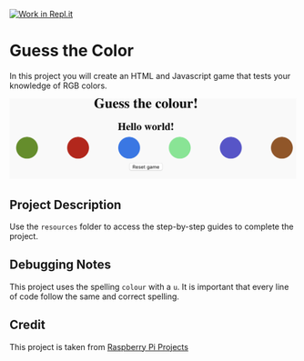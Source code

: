 [![Work in Repl.it](https://classroom.github.com/assets/work-in-replit-14baed9a392b3a25080506f3b7b6d57f295ec2978f6f33ec97e36a161684cbe9.svg)](https://classroom.github.com/online_ide?assignment_repo_id=3953433&assignment_repo_type=AssignmentRepo)
# Guess the Color
In this project you will create an HTML and Javascript game that tests your knowledge of RGB colors. 

![Preview Project](images/allColours.png)

## Project Description
Use the `resources` folder to access the step-by-step guides to complete the project.

## Debugging Notes
This project uses the spelling `colour` with a `u`. It is important that every line of code follow the same and correct spelling. 

## Credit
This project is taken from [Raspberry Pi Projects](https://projects.raspberrypi.org/en/projects/cd-beginner-javascript-sushi)
